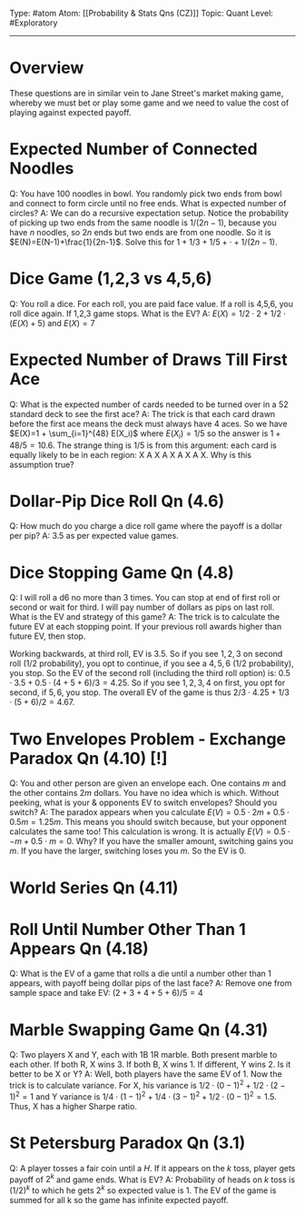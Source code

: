 Type: #atom
Atom: [[Probability & Stats Qns (CZ)]]
Topic: Quant 
Level: #Exploratory 

----
# Overview

These questions are in similar vein to Jane Street's market making game, whereby we must bet or play some game and we need to value the cost of playing against expected payoff.

# Expected Number of Connected Noodles

Q: You have 100 noodles in bowl. You randomly pick two ends from bowl and connect to form circle until no free ends. What is expected number of circles?
A: We can do a recursive expectation setup. Notice the probability of picking up two ends from the same noodle is $1/(2n-1)$, because you have $n$ noodles, so $2n$ ends but two ends are from one noodle. So it is $E(N)=E(N-1)+\frac{1}{2n-1}$. Solve this for $1 + 1/3 + 1/5 + \cdot + 1/(2n-1)$. 

# Dice Game (1,2,3 vs 4,5,6)

Q: You roll a dice. For each roll, you are paid face value. If a roll is 4,5,6, you roll dice again. If 1,2,3 game stops. What is the EV?
A: $E(X)=1/2 \cdot 2 + 1/2 \cdot (E(X)+5)$  and $E(X)=7$

# Expected Number of Draws Till First Ace

Q: What is the expected number of cards needed to be turned over in a 52 standard deck to see the first ace?
A: The trick is that each card drawn before the first ace means the deck must always have 4 aces. So we have $E(X)=1 + \sum_{i=1}^{48} E(X_i)$ where $E(X_i)=1/5$ so the answer is $1+48/5=10.6$. The strange thing is $1/5$ is from this argument: each card is equally likely to be in each region: X A X A X A X A X. Why is this assumption true?

# Dollar-Pip Dice Roll Qn (4.6)
Q: How much do you charge a dice roll game where the payoff is a dollar per pip?
A: 3.5 as per expected value games.

# Dice Stopping Game Qn (4.8)

Q: I will roll a d6 no more than 3 times. You can stop at end of first roll or second or wait for third. I will pay number of dollars as pips on last roll. What is the EV and strategy of this game?
A: The trick is to calculate the future EV at each stopping point. If your previous roll awards higher than future EV, then stop. 

Working backwards, at third roll, EV is 3.5. So if you see $1,2,3$ on second roll ($1/2$ probability), you opt to continue, if you see a $4,5,6$ ($1/2$ probability), you stop. So the EV of the second roll (including the third roll option) is: $0.5 \cdot 3.5 + 0.5 \cdot (4+5+6)/3=4.25$. So if you see $1,2,3,4$ on first, you opt for second, if $5,6$, you stop. The overall EV of the game is thus $2/3 \cdot 4.25 + 1/3 \cdot (5+6)/2=4.67$.

# Two Envelopes Problem - Exchange Paradox Qn (4.10) [!]

Q: You and other person are given an envelope each. One contains $m$ and the other contains $2m$ dollars. You have no idea which is which.  Without peeking, what is your & opponents EV to switch envelopes? Should you switch? 
A: The paradox appears when you calculate $E(V)=0.5 \cdot 2m + 0.5 \cdot 0.5m=1.25m$. This means you should switch because, but your opponent calculates the same too!  This calculation is wrong. It is actually $E(V)=0.5 \cdot -m + 0.5 \cdot m=0$. Why? If you have the smaller amount, switching gains you $m$. If you have the larger, switching loses you $m$. So the EV is 0. 

# World Series Qn (4.11)

# Roll Until Number Other Than 1 Appears Qn (4.18)

Q: What is the EV of a game that rolls a die until a number other than 1 appears, with payoff being dollar pips of the last face?
A: Remove one from sample space and take EV: $(2+3+4+5+6)/5=4$

# Marble Swapping Game Qn (4.31)

Q: Two players X and Y, each with 1B 1R marble. Both present marble to each other. If both R, X wins 3. If both B, X wins 1. If different, Y wins 2. Is it better to be X or Y?
A: Well, both players have the same EV of 1. Now the trick is to calculate variance. For X, his variance is $1/2 \cdot (0-1)^2+1/2 \cdot (2-1)^2=1$ and Y variance is $1/4 \cdot (1-1)^2 + 1/4 \cdot (3-1)^2 + 1/2 \cdot (0-1)^2=1.5$. Thus, X has a higher Sharpe ratio.

# St Petersburg Paradox Qn (3.1)

Q: A player tosses a fair coin until a $H$. If it appears on the $k$ toss, player gets payoff of $2^k$ and game ends. What is EV?
A: Probability of heads on $k$ toss is $(1/2)^k$ to which he gets $2^k$ so expected value is 1. The EV of the game is summed for all k so the game has infinite expected payoff.